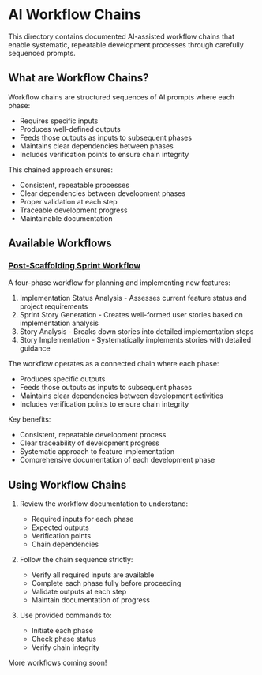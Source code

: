 # AI Workflow Chains

This directory contains documented AI-assisted workflow chains that enable systematic, repeatable development processes through carefully sequenced prompts.

## What are Workflow Chains?

Workflow chains are structured sequences of AI prompts where each phase:
- Requires specific inputs
- Produces well-defined outputs
- Feeds those outputs as inputs to subsequent phases
- Maintains clear dependencies between phases
- Includes verification points to ensure chain integrity

This chained approach ensures:
- Consistent, repeatable processes
- Clear dependencies between development phases
- Proper validation at each step
- Traceable development progress
- Maintainable documentation

## Available Workflows

### [Post-Scaffolding Sprint Workflow](post-scaffolding-sprint-workflow-chain.md)
A four-phase workflow for planning and implementing new features:
1. Implementation Status Analysis - Assesses current feature status and project requirements
2. Sprint Story Generation - Creates well-formed user stories based on implementation analysis
3. Story Analysis - Breaks down stories into detailed implementation steps
4. Story Implementation - Systematically implements stories with detailed guidance

The workflow operates as a connected chain where each phase:
- Produces specific outputs
- Feeds those outputs as inputs to subsequent phases
- Maintains clear dependencies between development activities
- Includes verification points to ensure chain integrity

Key benefits:
- Consistent, repeatable development process
- Clear traceability of development progress
- Systematic approach to feature implementation
- Comprehensive documentation of each development phase

## Using Workflow Chains

1. Review the workflow documentation to understand:
   - Required inputs for each phase
   - Expected outputs
   - Verification points
   - Chain dependencies

2. Follow the chain sequence strictly:
   - Verify all required inputs are available
   - Complete each phase fully before proceeding
   - Validate outputs at each step
   - Maintain documentation of progress

3. Use provided commands to:
   - Initiate each phase
   - Check phase status
   - Verify chain integrity

More workflows coming soon!
